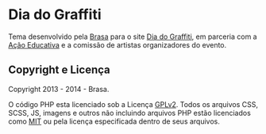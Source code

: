 # Dia do Graffiti #
Tema desenvolvido pela [Brasa](http://www.brasa.art.br/) para o site [Dia do Graffiti](http://www.diadograffiti.org/), em parceria com a [Ação Educativa](http://www.acaoeducativa.org/) e a comissão de artistas organizadores do evento.

## Copyright e Licença ##

Copyright 2013 - 2014 - Brasa.

O código PHP esta licenciado sob a Licença [GPLv2](http://www.gnu.org/licenses/gpl-2.0.txt). Todos os arquivos CSS, SCSS, JS, imagens e outros não incluindo arquivos PHP estão licenciados como [MIT](http://opensource.org/licenses/MIT) ou pela licença especificada dentro de seus arquivos.
